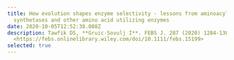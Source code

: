 ```yaml
---
title: How evolution shapes enzyme selectivity - lessons from aminoacyl-tRNA
  synthetases and other amino acid utilizing enzymes
date: 2020-10-05T12:52:38.088Z
description: Tawfik DS, **Gruic-Sovulj I**. FEBS J. 287 (2020) 1284-1305.
  <https://febs.onlinelibrary.wiley.com/doi/10.1111/febs.15199>
selected: true
---
```

